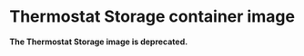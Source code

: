 Thermostat Storage container image
=============================
**The Thermostat Storage image is deprecated.**

